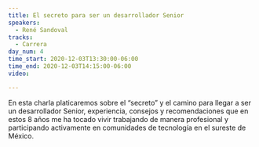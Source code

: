```yaml
---
title: El secreto para ser un desarrollador Senior
speakers:
  - René Sandoval
tracks:
  - Carrera
day_num: 4
time_start: 2020-12-03T13:30:00-06:00
time_end: 2020-12-03T14:15:00-06:00
video: 

---
```


En esta charla platicaremos sobre el “secreto” y el camino para llegar a ser un desarrollador Senior, experiencia, consejos y recomendaciones que en estos 8 años me ha tocado vivir trabajando de manera profesional y participando activamente en comunidades de tecnología en el sureste de México.